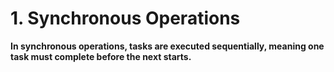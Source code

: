 # 1. Synchronous Operations

**In synchronous operations, tasks are executed sequentially, meaning one task must complete before the next starts.**

